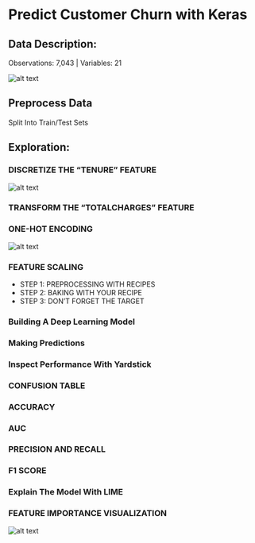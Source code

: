 # Predict Customer Churn with Keras

## Data Description: 
Observations: 7,043 | Variables: 21

![alt text](https://blogs.rstudio.com/tensorflow/posts/2018-01-11-keras-customer-churn/images/figure-html/unnamed-chunk-9-1.png)


## Preprocess Data
Split Into Train/Test Sets

## Exploration: 

### DISCRETIZE THE “TENURE” FEATURE
![alt text](https://blogs.rstudio.com/tensorflow/posts/2018-01-11-keras-customer-churn/images/figure-html/unnamed-chunk-9-1.png)

### TRANSFORM THE “TOTALCHARGES” FEATURE

### ONE-HOT ENCODING
![alt text](https://blogs.rstudio.com/tensorflow/posts/2018-01-11-keras-customer-churn/images/figure-html/unnamed-chunk-14-1.png)

### FEATURE SCALING
* STEP 1: PREPROCESSING WITH RECIPES
* STEP 2: BAKING WITH YOUR RECIPE
* STEP 3: DON’T FORGET THE TARGET

### Building A Deep Learning Model

### Making Predictions

### Inspect Performance With Yardstick

### CONFUSION TABLE

### ACCURACY

### AUC

### PRECISION AND RECALL

### F1 SCORE

### Explain The Model With LIME

### FEATURE IMPORTANCE VISUALIZATION
![alt text](https://blogs.rstudio.com/tensorflow/posts/2018-01-11-keras-customer-churn/images/figure-html/unnamed-chunk-41-1.png)
